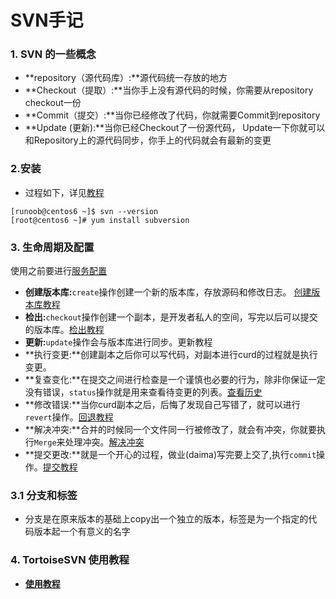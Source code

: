 # SVN手记



### 1. SVN 的一些概念

- **repository（源代码库）:**源代码统一存放的地方
- **Checkout（提取）:**当你手上没有源代码的时候，你需要从repository checkout一份
- **Commit（提交）:**当你已经修改了代码，你就需要Commit到repository
- **Update (更新):**当你已经Checkout了一份源代码， Update一下你就可以和Repository上的源代码同步，你手上的代码就会有最新的变更

### 2.安装

- 过程如下，详见[教程](https://www.runoob.com/svn/svn-install.html )

```shell
[runoob@centos6 ~]$ svn --version
[root@centos6 ~]# yum install subversion
```

### 3. 生命周期及配置

使用之前要进行[服务配置](https://www.runoob.com/svn/svn-start-mode.html )

+ **创建版本库:**`create`操作创建一个新的版本库，存放源码和修改日志。 [创建版本库教程]( https://www.runoob.com/svn/svn-create-repo.html )
+ **检出:**`checkout`操作创建一个副本，是开发者私人的空间，写完以后可以提交的版本库。[检出教程](runoob.com/svn/svn-check-out.html)
+ **更新:**`update`操作会与版本库进行同步。更新教程
+ **执行变更:**创建副本之后你可以写代码，对副本进行curd的过程就是执行变更。
+ **复查变化:**在提交之间进行检查是一个谨慎也必要的行为，除非你保证一定没有错误，`status`操作就是用来查看待变更的列表。[查看历史](https://www.runoob.com/svn/svn-show-history.html)
+ **修改错误:**当你curd副本之后，后悔了发现自己写错了，就可以进行`revert`操作。[回退教程](https://www.runoob.com/svn/svn-revert.html)
+ **解决冲突:**合并的时候同一个文件同一行被修改了，就会有冲突，你就要执行`Merge`来处理冲突。[解决冲突](https://www.runoob.com/svn/svn-conflict.html)
+ **提交更改:**就是一个开心的过程，做业(daima)写完要上交了,执行`commit`操作。[提交教程](https://www.runoob.com/svn/svn-commit.html)

### 3.1 分支和标签

- 分支是在原来版本的基础上copy出一个独立的版本，标签是为一个指定的代码版本起一个有意义的名字

### 4. TortoiseSVN 使用教程

+ **[使用教程](https://www.runoob.com/svn/tortoisesvn-intro.html)**